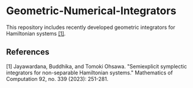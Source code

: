 # Geometric-Numerical-Integrators
This repository includes recently developed geometric integrators for Hamiltonian systems [[1]](#1).

## References
<a id="1">[1]</a> 
Jayawardana, Buddhika, and Tomoki Ohsawa. "Semiexplicit symplectic integrators for non-separable Hamiltonian systems." Mathematics of Computation 92, no. 339 (2023): 251-281.


